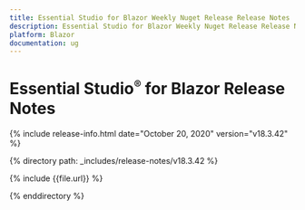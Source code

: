 ```yaml
---
title: Essential Studio for Blazor Weekly Nuget Release Release Notes  
description: Essential Studio for Blazor Weekly Nuget Release Release Notes  
platform: Blazor
documentation: ug
---
```


# Essential Studio<sup style="font-size:70%">&reg;</sup> for Blazor  Release Notes  

{% include release-info.html date="October 20, 2020"  version="v18.3.42" %} 

{% directory path: _includes/release-notes/v18.3.42 %}

{% include {{file.url}} %}

{% enddirectory %}

